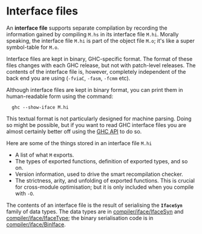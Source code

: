 # Interface files



An **interface file** supports separate compilation by recording the information gained by compiling `M.hs` in its interface file `M.hi`.  Morally speaking, the interface file `M.hi` is part of the object file `M.o`; it's like a super symbol-table for `M.o`.



Interface files are kept in binary, GHC-specific format.  The format of these files changes with each GHC release, but not with patch-level releases.  The contents of the interface file is, however, completely independent of the back end you are using (`-fviaC`, `-fasm`, `-fcmm` etc).



Although interface files are kept in binary format, you can print them in human-readable form using the command:


```wiki
  ghc --show-iface M.hi
```


This textual format is not particularly designed for machine parsing.  Doing so might be possible, but if you want to read GHC interface files you are almost certainly better off using the [GHC API](commentary/compiler/api) to do so.



Here are some of the things stored in an interface file `M.hi`


- A list of what `M` exports.
- The types of exported functions, definition of exported types, and so on.
- Version information, used to drive the smart recompilation checker.
- The strictness, arity, and unfolding of exported functions.  This is crucial for cross-module optimisation; but it is only included when you compile with `-O`.


The contents of an interface file is the result of serialising the **`IfaceSyn`** family of data types.  The data types are in [compiler/iface/IfaceSyn](/trac/ghc/browser/ghc/compiler/iface/IfaceSyn) and [compiler/iface/IfaceType](/trac/ghc/browser/ghc/compiler/iface/IfaceType); the binary serialisation code is in [compiler/iface/BinIface](/trac/ghc/browser/ghc/compiler/iface/BinIface).


